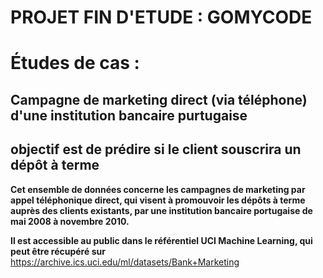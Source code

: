 # PROJET FIN D'ETUDE : GOMYCODE

# **Études de cas :**



## **Campagne de marketing direct (via téléphone) d'une institution bancaire purtugaise**

## **objectif est de prédire si le client souscrira un dépôt à terme**


**Cet ensemble de données concerne les campagnes de marketing par appel téléphonique direct, qui visent à promouvoir les dépôts à terme auprès des clients existants, par une institution bancaire portugaise de mai 2008 à novembre 2010.**

**Il est accessible au public dans le référentiel UCI Machine Learning, qui peut être récupéré sur** https://archive.ics.uci.edu/ml/datasets/Bank+Marketing



